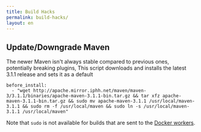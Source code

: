 ```yaml
---
title: Build Hacks
permalink: build-hacks/
layout: en
---
```


<div id="toc"></div>

## Update/Downgrade Maven

The newer Maven isn't always stable compared to previous ones, potentially
breaking plugins, This script downloads and installs the latest 3.1.1 release
and sets it as a default

    before_install:
      - "wget http://apache.mirror.iphh.net/maven/maven-3/3.1.1/binaries/apache-maven-3.1.1-bin.tar.gz && tar xfz apache-maven-3.1.1-bin.tar.gz && sudo mv apache-maven-3.1.1 /usr/local/maven-3.1.1 && sudo rm -f /usr/local/maven && sudo ln -s /usr/local/maven-3.1.1 /usr/local/maven"

<div class="note-box">
Note that <code>sudo</code> is not available for builds that are sent to the <a href="/user/workers/docker">Docker workers</a>.
</div>
